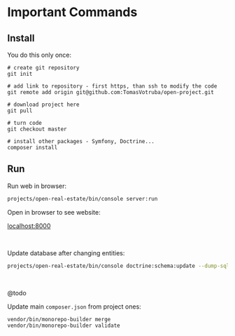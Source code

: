 # Important Commands

## Install

You do this only once:

```
# create git repository
git init

# add link to repository - first https, than ssh to modify the code
git remote add origin git@github.com:TomasVotruba/open-project.git

# download project here
git pull

# turn code  
git checkout master

# install other packages - Symfony, Doctrine...
composer install
```

## Run

Run web in browser:

```bash
projects/open-real-estate/bin/console server:run
```

Open in browser to see website:

[localhost:8000](http://localhost:8000)

<br>

Update database after changing entities:

```bash
projects/open-real-estate/bin/console doctrine:schema:update --dump-sql --force
```

<br>

@todo

Update main `composer.json` from project ones:

```bash
vendor/bin/monorepo-builder merge
vendor/bin/monorepo-builder validate
```
